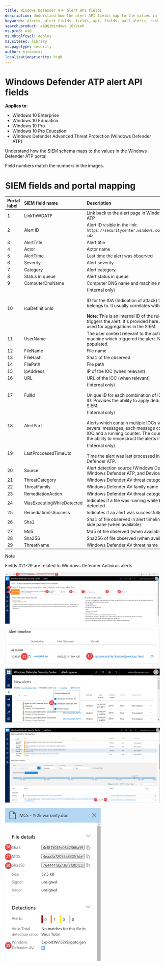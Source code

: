```yaml
---
title: Windows Defender ATP alert API fields
description: Understand how the alert API fields map to the values in the Windows Defender ATP portal.
keywords: alerts, alert fields, fields, api, fields, pull alerts, rest api, request, response
search.product: eADQiWindows 10XVcnh
ms.prod: w10
ms.mktglfcycl: deploy
ms.sitesec: library
ms.pagetype: security
author: mjcaparas
localizationpriority: high
---
```


# Windows Defender ATP alert API fields

**Applies to:**

- Windows 10 Enterprise
- Windows 10 Education
- Windows 10 Pro
- Windows 10 Pro Education
- Windows Defender Advanced Threat Protection (Windows Defender ATP)

Understand how the SIEM schema maps to the values in the Windows Defender ATP portal.

Field numbers match the numbers in the images.

#	SIEM fields and portal mapping

Portal label  | SIEM field name | Description
:---|:---|:---
1	| LinkToWDATP |	Link back to the alert page in Windows Defender ATP
2	|	Alert ID	| Alert ID visible in the link: `https://securitycenter.windows.com/alert/<alert id>`
3	| AlertTitle | Alert	title
4	| Actor |	Actor name
5	| AlertTime |	Last time the alert was observed
6 | Severity |	Alert severity
7	| Category |	Alert category
8 | Status in queue | Alert status in queue
9	| ComputerDnsName|	Computer DNS name and machine name
10| IoaDefinitionId	| (Internal only)  <br><br>  ID for the IOA (Indication of attack) that this alert belongs to. It usually correlates with the title. <br><br> **Note**: This is an internal ID of the rule which triggers the alert. It's provided here as it can be used for aggregations in the SIEM.
11 | UserName	| The user context relevant to the activity on the machine which triggered the alert. NOTE: Not yet populated.
12 | FileName	| File name
13 | FileHash	| Sha1 of file observed
14 | FilePath	| File path
15 | IpAddress |	IP of the IOC (when relevant)
16 | URL	| URL of the IOC (when relevant)  
17 | FullId	| (Internal only)  <br><br> Unique ID for each combination of IOC and Alert ID. Provides the ability to apply dedup logic in the SIEM.
18 | AlertPart	| (Internal only)  <br><br> Alerts which contain multiple IOCs will be split into several messages, each message contains one IOC and a running counter. The counter provides the ability to reconstruct the alerts in the SIEM.
19 | LastProccesedTimeUtc | (Internal only)  <br><br>	Time the alert was last processed in Windows Defender ATP.
20 | Source| Alert detection source (Windows Defender AV, Windows Defender ATP, and Device Guard)
21 | ThreatCategory| Windows Defender AV threat category
22 | ThreatFamily |	Windows Defender AV family name
23 | RemediationAction |	Windows Defender AV threat category	 |
24 | WasExecutingWhileDetected	| Indicates if a file was running while being detected.
25|	RemediationIsSuccess	| Indicates if an alert was successfully remediated.
26 | Sha1	| Sha1 of file observed	in alert timeline and in file side pane (when available)
27 | Md5 | Md5 of file observed	(when available)
28 | Sha256 |	Sha256 of file observed	(when available)
29	|	ThreatName	| Windows Defender AV threat name

>[!NOTE]
> Fields #21-29 are related to Windows Defender Antivirus alerts.

![Image of actor profile with numbers](images/atp-actor.png)

![Image of alert timeline with numbers](images/atp-alert-timeline-numbered.png)

![Image of new alerts with numbers](images/atp-alert-source.png)

![Image of machine timeline with numbers](images/atp-remediated-alert.png)

![Image of file details](images/atp-file-details.png)
